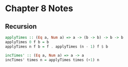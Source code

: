 # Chapter 8 Notes

## Recursion
```haskell
applyTimes :: (Eq a, Num a) => a -> (b -> b) -> b -> b
applyTimes 0 f b = b
applyTimes n f b = f . applyTimes (n - 1) f $ b

incTimes' :: (Eq a, Num a) => a -> a
incTimes' times n = applyTimes times (+1) n
```
